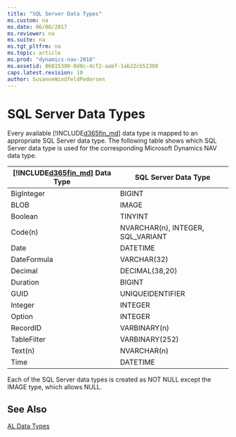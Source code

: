 ```yaml
---
title: "SQL Server Data Types"
ms.custom: na
ms.date: 06/08/2017
ms.reviewer: na
ms.suite: na
ms.tgt_pltfrm: na
ms.topic: article
ms.prod: "dynamics-nav-2018"
ms.assetid: 86815380-0d8c-4cf2-aabf-1ab22cb51308
caps.latest.revision: 10
author: SusanneWindfeldPedersen
---
```

# SQL Server Data Types
Every available [!INCLUDE[d365fin_md](../includes/d365fin_md.md)] data type is mapped to an appropriate SQL Server data type. The following table shows which SQL Server data type is used for the corresponding Microsoft Dynamics NAV data type.  
  
|[!INCLUDE[d365fin_md](../includes/d365fin_md.md)] Data Type|SQL Server Data Type|  
|--------------------------------------|--------------------------|  
|BigInteger|BIGINT|  
|BLOB|IMAGE|  
|Boolean|TINYINT|  
|Code(n)|NVARCHAR(n), INTEGER, SQL_VARIANT|  
|Date|DATETIME|  
|DateFormula|VARCHAR(32)|  
|Decimal|DECIMAL(38,20)|  
|Duration|BIGINT|  
|GUID|UNIQUEIDENTIFIER|  
|Integer|INTEGER|  
|Option|INTEGER|  
|RecordID|VARBINARY(n)|  
|TableFilter|VARBINARY(252)|  
|Text(n)|NVARCHAR(n)|  
|Time|DATETIME|  
  
 Each of the SQL Server data types is created as NOT NULL except the IMAGE type, which allows NULL.

## See Also
[AL Data Types](devenv-al-data-types.md)  
